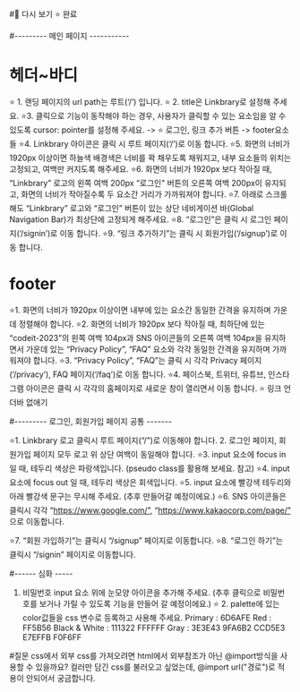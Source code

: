 #📌 다시 보기 ⭐️ 완료

#--------- 메인 페이지 -----------

# 헤더~바디

⭐️ 1. 랜딩 페이지의 url path는 루트(‘/’) 입니다.
⭐️ 2. title은 Linkbrary로 설정해 주세요.
⭐️3. 클릭으로 기능이 동작해야 하는 경우, 사용자가 클릭할 수 있는 요소임을 알 수 있도록 cursor: pointer를 설정해 주세요.
-> ⭐️ 로그인, 링크 추가 버튼
-> footer요소들
⭐️4. Linkbrary 아이콘은 클릭 시 루트 페이지(‘/’)로 이동 합니다.
⭐️5. 화면의 너비가 1920px 이상이면 하늘색 배경색은 너비를 꽉 채우도록 채워지고, 내부 요소들의 위치는 고정되고, 여백만 커지도록 해주세요.
⭐️6. 화면의 너비가 1920px 보다 작아질 때, “Linkbrary” 로고의 왼쪽 여백 200px
“로그인" 버튼의 오른쪽 여백 200px이 유지되고,
화면의 너비가 작아질수록 두 요소간 거리가 가까워져야 합니다.
⭐️7. 아래로 스크롤 해도 “Linkbrary” 로고와 “로그인” 버튼이 있는
상단 네비게이션 바(Global Navigation Bar)가 최상단에 고정되게 해주세요.
⭐️8. “로그인”은 클릭 시 로그인 페이지(‘/signin’)로 이동 합니다.
⭐️9. “링크 추가하기”는 클릭 시 회원가입(‘/signup’)로 이동 합니다.

# footer

⭐️1. 화면의 너비가 1920px 이상이면 내부에 있는 요소간 동일한 간격을 유지하며
가운데 정렬해야 합니다.
⭐️2. 화면의 너비가 1920px 보다 작아질 때, 최하단에 있는 “codeit-2023”의
왼쪽 여백 104px과 SNS 아이콘들의 오른쪽 여백 104px을 유지하면서
가운데 있는 “Privacy Policy”, “FAQ” 요소와 각각 동일한 간격을 유지하며 가까워져야 합니다.
⭐️3. “Privacy Policy”, “FAQ”는 클릭 시 각각 Privacy 페이지(‘/privacy’),
FAQ 페이지(‘/faq’)로 이동 합니다.
⭐️4. 페이스북, 트위터, 유튜브, 인스타그램 아이콘은 클릭 시
각각의 홈페이지로 새로운 창이 열리면서 이동 합니다.
⭐️ 링크 언더바 없애기

#--------- 로그인, 회원가입 페이지 공통 -------

⭐️1. Linkbrary 로고 클릭시 루트 페이지(“/”)로 이동해야 합니다. 2. 로그인 페이지, 회원가입 페이지 모두 로고 위 상단 여백이 동일해야 합니다.
⭐️3. input 요소에 focus in 일 때, 테두리 색상은 파랑색입니다.
(pseudo class를 활용해 보세요. 참고)
⭐️4. input 요소에 focus out 일 때, 테두리 색상은 회색입니다.
⭐️5. input 요소에 빨강색 테두리와 아래 빨강색 문구는 무시해 주세요.
(추후 만들어갈 예정이에요.)
⭐️6. SNS 아이콘들은 클릭시 각각 “https://www.google.com/”,
“https://www.kakaocorp.com/page/” 으로 이동합니다.

⭐️7. “회원 가입하기”는 클릭시 “/signup” 페이지로 이동합니다.
⭐️8. “로그인 하기”는 클릭시 “/signin” 페이지로 이동합니다.

#------ 심화 -----

1. 비밀번호 input 요소 위에 눈모양 아이콘을 추가해 주세요.
   (추후 클릭으로 비밀번호를 보거나 가릴 수 있도록 기능을 만들어 갈 예정이에요.)
   ⭐️ 2. palette에 있는 color값들을 css 변수로 등록하고 사용해 주세요.
   Primary : 6D6AFE
   Red : FF5B56
   Black & White : 111322 FFFFFF
   Gray : 3E3E43 9FA6B2 CCD5E3 E7EFFB F0F6FF

#질문
css에서 외부 css를 가져오려면 html에서 외부참조가 아닌 @import방식을 사용할 수 있을까요?
컬러만 담긴 css를 불러오고 싶었는데, @import url("경로")로 적용이 안되어서 궁금합니다.
